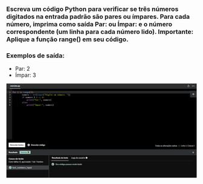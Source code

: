 ### Escreva um código Python para verificar se três números digitados na entrada padrão são pares ou ímpares. Para cada número, imprima como saída Par: ou Ímpar: e o número correspondente (um linha para cada número lido). Importante: Aplique a função range() em seu código.

### Exemplos de saída:
* Par: 2
* Ímpar: 3

![Exercicio 2](<../evidencias/Sprint 3 Ex2.png>)
